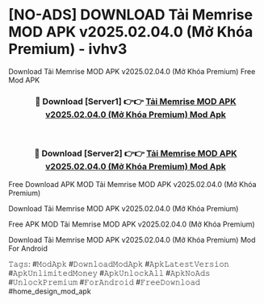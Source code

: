 # [NO-ADS] DOWNLOAD Tải Memrise MOD APK v2025.02.04.0 (Mở Khóa Premium) - ivhv3
Download Tải Memrise MOD APK v2025.02.04.0 (Mở Khóa Premium) Free Mod APK

<div align="center">
<h3>🔴 Download [Server1] 👉👉 <a href="https://apk-comot.site?title=Tải_Memrise_MOD_APK_v2025.02.04.0_(Mở_Khóa_Premium)">Tải Memrise MOD APK v2025.02.04.0 (Mở Khóa Premium) Mod Apk</a></h3><br>

<h3>🔴 Download [Server2] 👉👉 <a href="https://apk-comot.site?title=Tải_Memrise_MOD_APK_v2025.02.04.0_(Mở_Khóa_Premium)">Tải Memrise MOD APK v2025.02.04.0 (Mở Khóa Premium) Mod Apk</a></h3>
</div>


Free Download APK MOD Tải Memrise MOD APK v2025.02.04.0 (Mở Khóa Premium)

Download Tải Memrise MOD APK v2025.02.04.0 (Mở Khóa Premium) 

Free APK MOD Tải Memrise MOD APK v2025.02.04.0 (Mở Khóa Premium) 

Download Tải Memrise MOD APK v2025.02.04.0 (Mở Khóa Premium) Mod For Android

𝚃𝚊𝚐𝚜: #𝙼𝚘𝚍𝙰𝚙𝚔 #𝙳𝚘𝚠𝚗𝚕𝚘𝚊𝚍𝙼𝚘𝚍𝙰𝚙𝚔 #𝙰𝚙𝚔𝙻𝚊𝚝𝚎𝚜𝚝𝚅𝚎𝚛𝚜𝚒𝚘𝚗 #𝙰𝚙𝚔𝚄𝚗𝚕𝚒𝚖𝚒𝚝𝚎𝚍𝙼𝚘𝚗𝚎𝚢 #𝙰𝚙𝚔𝚄𝚗𝚕𝚘𝚌𝚔𝙰𝚕𝚕 #𝙰𝚙𝚔𝙽𝚘𝙰𝚍𝚜 #𝚄𝚗𝚕𝚘𝚌𝚔𝙿𝚛𝚎𝚖𝚒𝚞𝚖 #𝙵𝚘𝚛𝙰𝚗𝚍𝚛𝚘𝚒𝚍 #𝙵𝚛𝚎𝚎𝙳𝚘𝚠𝚗𝚕𝚘𝚊𝚍 #home_design_mod_apk